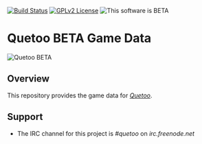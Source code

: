 [![Build Status](http://ci.quetoo.org/buildStatus/icon?job=Quetoo-Linux-x86_64)](http://ci.quetoo.org/job/Quetoo-Linux-x86_64/)
[![GPLv2 License](https://img.shields.io/badge/license-GPL%20v2-brightgreen.svg)](https://opensource.org/licenses/GPL-2.0)
![This software is BETA](https://img.shields.io/badge/development_stage-BETA-yellowgreen.svg)

# Quetoo BETA Game Data

![Quetoo BETA](http://farm8.staticflickr.com/7052/6840396962_e01802d3f9_c.jpg)

## Overview

This repository provides the game data for [_Quetoo_](https://github.com/jdolan/quetoo).

## Support
 * The IRC channel for this project is *#quetoo* on *irc.freenode.net*
